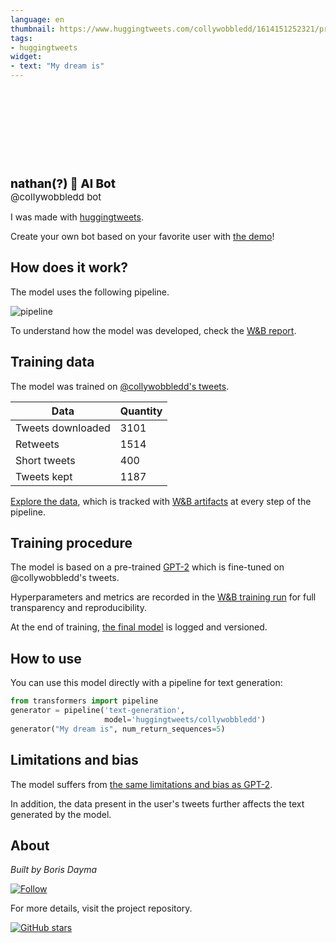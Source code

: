 ```yaml
---
language: en
thumbnail: https://www.huggingtweets.com/collywobbledd/1614151252321/predictions.png
tags:
- huggingtweets
widget:
- text: "My dream is"
---
```


<div>
<div style="width: 132px; height:132px; border-radius: 50%; background-size: cover; background-image: url('https://pbs.twimg.com/profile_images/1362948147572572161/Pp0Kh-aA_400x400.jpg')">
</div>
<div style="margin-top: 8px; font-size: 19px; font-weight: 800">nathan(?) 🤖 AI Bot </div>
<div style="font-size: 15px">@collywobbledd bot</div>
</div>

I was made with [huggingtweets](https://github.com/borisdayma/huggingtweets).

Create your own bot based on your favorite user with [the demo](https://colab.research.google.com/github/borisdayma/huggingtweets/blob/master/huggingtweets-demo.ipynb)!

## How does it work?

The model uses the following pipeline.

![pipeline](https://github.com/borisdayma/huggingtweets/blob/master/img/pipeline.png?raw=true)

To understand how the model was developed, check the [W&B report](https://app.wandb.ai/wandb/huggingtweets/reports/HuggingTweets-Train-a-model-to-generate-tweets--VmlldzoxMTY5MjI).

## Training data

The model was trained on [@collywobbledd's tweets](https://twitter.com/collywobbledd).

| Data | Quantity |
| --- | --- |
| Tweets downloaded | 3101 |
| Retweets | 1514 |
| Short tweets | 400 |
| Tweets kept | 1187 |

[Explore the data](https://wandb.ai/wandb/huggingtweets/runs/1ytwvko1/artifacts), which is tracked with [W&B artifacts](https://docs.wandb.com/artifacts) at every step of the pipeline.

## Training procedure

The model is based on a pre-trained [GPT-2](https://huggingface.co/gpt2) which is fine-tuned on @collywobbledd's tweets.

Hyperparameters and metrics are recorded in the [W&B training run](https://wandb.ai/wandb/huggingtweets/runs/daoqimwm) for full transparency and reproducibility.

At the end of training, [the final model](https://wandb.ai/wandb/huggingtweets/runs/daoqimwm/artifacts) is logged and versioned.

## How to use

You can use this model directly with a pipeline for text generation:

```python
from transformers import pipeline
generator = pipeline('text-generation',
                     model='huggingtweets/collywobbledd')
generator("My dream is", num_return_sequences=5)
```

## Limitations and bias

The model suffers from [the same limitations and bias as GPT-2](https://huggingface.co/gpt2#limitations-and-bias).

In addition, the data present in the user's tweets further affects the text generated by the model.

## About

*Built by Boris Dayma*

[![Follow](https://img.shields.io/twitter/follow/borisdayma?style=social)](https://twitter.com/intent/follow?screen_name=borisdayma)

For more details, visit the project repository.

[![GitHub stars](https://img.shields.io/github/stars/borisdayma/huggingtweets?style=social)](https://github.com/borisdayma/huggingtweets)
